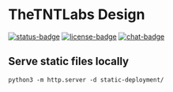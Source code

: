 # TheTNTLabs Design

[![status-badge](https://ci.codeberg.org/api/badges/TheTNTLabs/Design/status.svg)](https://ci.codeberg.org/TheTNTLabs/Design)
[![license-badge](https://img.shields.io/badge/license-other-blue)](https://codeberg.org/TheTNTLabs/Design/src/branch/main/LICENSE.md)
[![chat-badge](https://img.shields.io/badge/chat-on_Zulip-blue)](https://thetntlabs.zulipchat.com/)

## Serve static files locally
`python3 -m http.server -d static-deployment/`
